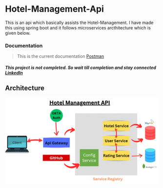 # Hotel-Management-Api
This is an api which basically assists the Hotel-Management. I have made this using spring boot and it follows microservices arcthitecture which is given below.

### Documentation
> This is the current documentation [Postman](https://documenter.getpostman.com/view/23395461/2s93m32NgY)

#####  **This project is not completed. So wait till completion and stay connected [LinkedIn](https://www.linkedin.com/in/abhisek-mohanty-3a2241235/)**

## Architecture
![alt](./architecture.png)
